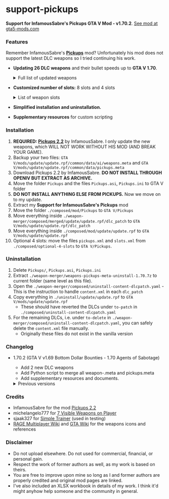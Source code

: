 # support-pickups
**Support for InfamousSabre's Pickups GTA V Mod - v1.70.2**. [See mod at gta5-mods.com](https://www.gta5-mods.com/misc/support-for-infamoussabre-s-pickups)

### Features
Remember InfamousSabre's **[Pickups](https://www.gta5-mods.com/scripts/pickups)** mod? Unfortunately his mod does not support the latest DLC weapons so I tried continuing his work.
+ **Updating 26 DLC weapons** and their bullet speeds up to **GTA V 1.70**.
    <details><summary>Full list of updated weapons</summary>

    + Arena War DLC: Up-n-Atomizer, Unholy Hellbringer, Widowmaker
    + The Diamond Casino Heist DLC: Ceramic Pistol, Navy Revolver, Hazardous Jerry Can
    + The Cayo Perico Heist DLC: Military Rifle, Combat Shotgun, Perico Pistol
    + The Contract DLC: Heavy Rifle, Stun Gun MP, Fertilizer Can, Compact EMP Launcher(*)
    + Criminal Enterprises DLC: Metal Detector, Service Carbine, Precision Rifle
    + Los Santos Drug Wars DLC: WM 29 Pistol, Candy Cane, Coil Railgun, Acid Package
    + San Andreas Mercenaries DLC: Tactical SMG
    + The Chop Shop DLC: Battle Rifle, Hacking Device, Snowball Launcher
    + Bottom Dollar Bounties DLC: The Shocker
    + Agents of Sabotage DLC: El Strickler
    + (*): So I dug deeper and discovered the .ydr texture files of Compact EMP Launcher (w_lr_compactml.ydr & w_lr_compactml_hi.ydr) don't have "Bounds" like other weapons --> I guess it's why its pickup model couldn't be drawn properly. But this is out of my scope.
    </details>
+ **Customized number of slots:** 8 slots and 4 slots
    <details><summary>List of weapon slots</summary>

    + 8 slots (rearranged, based on michelangelo777):
        + 0: Fist
        + 1: Throwable
        + 2: Submachine
        + 3: Rifle/Shotgun
        + 4: Heavy Weapon
        + 5: Sniper Rifle/Machine Gun/Miscellaneous
        + 6: Handgun
        + 7: Melee
    + 4 slots (original of InfamousSabre):
        + 0: Fist
        + 1: (Light) Handgun/Melee
        + 2: (Heavy) Submachine/Assault Rifle/Shotgun/Heavy Weapon/Sniper Rifle/Light Machine Gun/Miscellaneous
        + 3: Throwable
    </details>
+ **Simplified installation and uninstallation.**
+ **Supplementary resources** for custom scripting


### Installation
1. **REQUIRED: [Pickups 2.2](https://www.gta5-mods.com/scripts/pickups)** by InfamousSabre. I only update the new weapons, which WILL NOT WORK WITHOUT HIS MOD (AND BREAK YOUR GAME).
2. Backup your two files: `GTA V/mods/update/update.rpf/common/data/ai/weapons.meta` and `GTA V/mods/update/update.rpf/common/data/pickups.meta`
3. Download Pickups 2.2 by InfamousSabre. **DO NOT INSTALL THROUGH OPENIV BUT EXTRACT AS ARCHIVE.**
4. Move the folder `Pickups` and the files `Pickups.asi`, `Pickups.ini` to GTA V folder
5. **DO NOT INSTALL ANYTHING ELSE FROM PICKUPS.** Now we move on to my update.
6. Extract my **Support for InfamousSabre's Pickups** mod
7. Move the folder `./composed/mod/Pickups` to `GTA V/Pickups`
8. Move everything inside `./weapon-merger/composed/merged/update/update.rpf/dlc_patch` to `GTA V/mods/update/update.rpf/dlc_patch`
9. Move everything inside `./composed/mod/update/update.rpf` to `GTA V/mods/update/update.rpf`
10. Optional 4 slots: move the files `pickups.xml` and `slots.xml` from `./composed/optional-4-slots` to `GTA V/Pickups`.

### Uninstallation
1. Delete `Pickups/`, `Pickups.asi`, `Pickups.ini`
2. Extract `./weapon-merger/weapons-pickups-meta-uninstall-1.70.7z` to current folder (same level as this file).
3. Open the `./weapon-merger/composed/uninstall-content-dlcpatch.yaml` - This is the instruction to handle `content.xml` in each `dlc_patch`
4. Copy everything in `./uninstall/update/update.rpf` to  `GTA V/mods/update/update.rpf`
    + These should have reverted the DLCs under `to-patch` in `./composed/uninstall-content-dlcpatch.yaml`
5. For the remaining DLCs, i.e. under `to-delete` in `./weapon-merger/composed/uninstall-content-dlcpatch.yaml`, you can safely delete the `content.xml` file manually.
    + Originally these files do not exist in the vanilla version


### Changelog
+ 1.70.2 (GTA V v1.69 Bottom Dollar Bounties - 1.70 Agents of Sabotage)
    + Add 2 new DLC weapons
    + Add Python script to merge all weapon-.meta and pickups.meta
    + Add supplementary resources and documents.
    <details><summary>Previous versions</summary>

    + 0.8.alpha (GTA V v1.67 San Andreas Mercenaries - 1.68 The Chop Shop)
        + Add 4 new DLC weapons
    + 0.7.alpha (GTA V v1.66 Los Santos Drug Wars)
        + Add 4 new DLC weapons
        + Fix the position of Micro SMG, Golf Club, Pool Cue, Baseball Bat
    + 0.6.alpha (GTA V v1.61 Criminal Enterprises)
        + Add 3 new DLC weapons
    + 0.5.stable (GTA V v1.58 The Contract)
        + Add 4 new DLC weapons
        + Installation will automatically delete DamageEngine module
        + Uninstallation that only touches necessary files, nothing more or less, will automatically delete Pickups.asi but keep Pickups.ini
    + 0.4 (GTA V v1.57 Los Santos Tuners)
        + Fix Double-action Revolver and Heavy Revolver Mk II do not have ammo
        + Re-organize OIV package
    + 0.3
        + Rework the update.rpf/common/data/ai/weapons.meta from update 1.52. Preserving the properties of delayed hit (See video, sorry for my editting skill :P) from InfamousSabre's old version with updated realistic bullet speed (muzzle velocity), while changing the maximum capacity of ammo (see the XLSX workbook for more details). The damage, recoil & other parameters are preserved from vanilla.
        + Update slots.xml so that weapon positions attached on body are correspondent to the weapon wheel.
    + 0.2
        + Optional: pickups.xml and slots.xml with 4 slots such as InfamousSabre. (as a tribute to his work)
    + 0.1.alpha
        + Change the order of slots in slots.xml
        + Rearrange weapons to its group in pickups.xml (was a mess in michelangelo777's file, I'd prefer this way :) thanks anyway pal)
        + Change ammo type of Minigun so that it could have 600 bullets (originally 180 bullets drain out too fast)
        + Change ammo type of Unholy Hellbringer, Widowmaker to have independent ammo (orginally use same ammo of Combat MG and Minigun)
    </details>

### Credits
+ InfamousSabre for the mod [Pickups 2.2](https://www.gta5-mods.com/scripts/pickups)
+ michelangelo777 for [7 Visible Weapons on Player](https://www.gta5-mods.com/weapons/7-visible-weapons-player)
+ sjaak327 for [Simple Trainer](https://www.gta5-mods.com/scripts/simple-trainer-for-gtav) (used in testing) 
+ [RAGE Multiplayer Wiki](https://wiki.rage.mp/index.php?title=Weapons) and [GTA Wiki](https://gta.fandom.com/wiki/Main_Page) for the weapons icons and references 

### Disclaimer
+ Do not upload elsewhere. Do not used for commercial, financial, or personal gain.
+ Respect the work of former authors as well, as my work is based on theirs.
+ You are free to improve upon mine so long as I and former authors are properly credited and original mod pages are linked.
+ I've also included an XLSX workbook in details of my work. I think it'd might anyhow help someone and the community in general.
